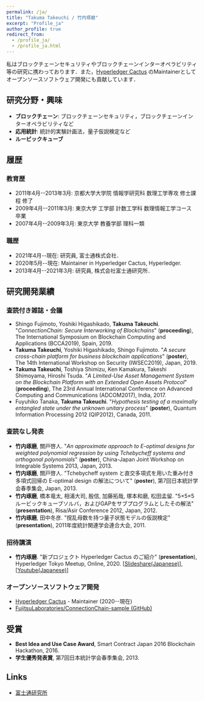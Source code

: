 ```yaml
---
permalink: /ja/
title: "Takuma Takeuchi / 竹内琢磨"
excerpt: "Profile_ja"
author_profile: true
redirect_from:
  - /profile_ja/
  - /profile_ja.html
---
```


私はブロックチェーンセキュリティやブロックチェーンインターオペラビリティ等の研究に携わっております．また，[Hyperledger Cactus](https://www.hyperledger.org/use/cactus) のMaintainerとしてオープンソースソフトウェア開発にも貢献しています．

## 研究分野・興味

- **ブロックチェーン**: ブロックチェーンセキュリティ，ブロックチェーンインターオペラビリティなど
- **応用統計**: 統計的実験計画法，量子仮説検定など
- **ルービックキューブ**

## 履歴

### 教育歴

- 2011年4月--2013年3月: 京都大学大学院 情報学研究科 数理工学専攻 修士課程 修了
- 2009年4月--2011年3月: 東京大学 工学部 計数工学科 数理情報工学コース 卒業
- 2007年4月--2009年3月: 東京大学 教養学部 理科一類

### 職歴

- 2021年4月--現在: 研究員, 富士通株式会社．
- 2020年5月--現在: Maintainer in Hyperledger Cactus, Hyperledger.
- 2013年4月--2021年3月: 研究員, 株式会社富士通研究所．

## 研究開発業績

### 査読付き雑誌・会議

- Shingo Fujimoto, Yoshiki Higashikado, **Takuma Takeuchi**. "*ConnectionChain: Secure Interworking of Blockchains*" (**proceeding**), The International Symposium on Blockchain Computing and Applications (BCCA2019), Spain, 2019.
- **Takuma Takeuchi**, Yoshiki Higashikado, Shingo Fujimoto. "*A secure cross-chain platform for business blockchain applications*" (**poster**), The 14th International Workshop on Security (IWSEC2019), Japan, 2019.
- **Takuma Takeuchi**, Toshiya Shimizu, Ken Kamakura, Takeshi Shimoyama, Hiroshi Tsuda. "*A Limited-Use Asset Management System on the Blockchain Platform with an Extended Open Assets Protocol*" (**proceeding**), The 23rd Annual International Conference on Advanced Computing and Communications (ADCOM2017), India, 2017.
- Fuyuhiko Tanaka, **Takuma Takeuchi**. "*Hypothesis testing of a maximally entangled state under the unknown unitary process*" (**poster**), Quantum Information Processing 2012 (QIP2012), Canada, 2011.

### 査読なし発表

- **竹内琢磨**, 關戸啓人. "*An approximate approach to E-optimal designs for weighted polynomial regression by using Tchebycheff systems and orthogonal polynomials*" (**poster**), China-Japan Joint Workshop on Integrable Systems 2013, Japan, 2013.
- **竹内琢磨**, 關戸啓人. "Tchebycheff system と直交多項式を用いた重み付き多項式回帰の E-optimal design の解法について" (**poster**), 第7回日本統計学会春季集会, Japan, 2013.
- **竹内琢磨**, 橋本竜太, 相浦大司, 殷信, 加藤拓哉, 塚本和磨, 松田孟留. "5×5×5ルービックキューブソルバ，およびGAPをサブプログラムとしたその解法" (**presentation**), Risa/Asir Conference 2012, Japan, 2012.
- **竹内琢磨**, 田中冬彦. "撹乱母数を持つ量子状態モデルの仮説検定" (**presentation**), 2011年度統計関連学会連合大会, 2011.

### 招待講演

- **竹内琢磨**. "新プロジェクト Hyperledger Cactus のご紹介" (**presentation**), Hyperledger Tokyo Meetup, Online, 2020. [[Slideshare(Japanese)](https://www.slideshare.net/Hyperledger_Tokyo/hyperledger-cactus)], [[Youtube(Japanese)](https://www.youtube.com/watch?v=UU_RVbiOFJs&feature=youtu.be)]

### オープンソースソフトウェア開発

- [Hyperledger Cactus](https://www.hyperledger.org/use/cactus) - Maintainer (2020--現在)
- [FujitsuLaboratories/ConnectionChain-sample (GitHub)](https://github.com/FujitsuLaboratories/ConnectionChain-sample)

## 受賞

- **Best Idea and Use Case Award**, Smart Contract Japan 2016 Blockchain Hackathon, 2016.
- **学生優秀発表賞**, 第7回日本統計学会春季集会, 2013.

## Links
- [富士通研究所](https://www.fujitsu.com/jp/group/labs/)